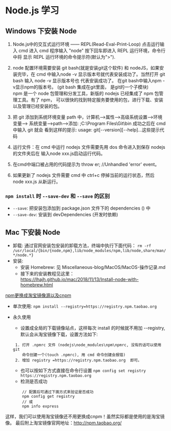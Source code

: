 # Node.js 学习

## Windows 下安装 Node
1. Node.js中的交互式运行环境 —— REPL(Read-Eval-Print-Loop)
  点击运行输入 cmd 进入 cmd 程序输入 "node" 按下回车即进入 REPL 运行环境，命令行中将
  显示 REPL 运行环境的命令提示符(默认为">").

2. node 配置环境需要安装 git bash(就是安装git这个软件) 和 nodeJS，如果安装完毕，在 cmd
   中输入node -v 显示版本号就代表安装成功了。当然打开 git bash 输入 node -v 显示版本号也
   代表安装成功了。 在git bash中输入npm -v显示npm的版本号。 (git bash 集成在git里面，
   是git的一个子模块) <br>
   npm 是一个 node 包管理和分发工具，新版的 nodejs 已经集成了 npm 包管理工具。有了 npm，
   可以很快的找到特定服务要使用的包，进行下载、安装以及管理已经安装的包。

3. 把 git 添加到系统环境变量 path 中，计算机-->属性-->高级系统设置-->环境变量-->
   系统变量-->path-->添加: ;C:\Program Files\Git\bin 成功之后在 cmd 中输入 git 就会
   看到这样的提示: usage: git[--version][--help]...这些提示代码

4. 运行文件：在 cmd 中运行 nodejs 文件需要先用 dos 命令进入到保存 nodejs 的文件夹后在
   输入node xxx.js启动运行代码。

5. 在cmd中端口被占用的代码提示为 throw er; //Unhandled 'error' event。

6. 如果更新了 nodejs 文件需要 cmd 中 ctrl+c 停掉当前的运行状态，然后 node xxx.js 从新运行。


### `npm install` 时 `--save-dev` 和 `--save` 的区别
- `--save`: 把安装包添加到 package.json 文件下的 dependencies () 中
- `--save-dev`: 安装到 devDependencies (开发时依赖)



## Mac 下安装 Node
- 卸载: 通过官网安装包安装的卸载方法，终端中执行下面代码：
  `rm -rf /usr/local/{bin/{node,npm},lib/node_modules/npm,lib/node,share/man/*/node.*}`
- 安装:
    + 安装 Homebrew: 见 Miscellaneous-blog/MacOS/MacOS-操作记录.md
    + 接下来的安装教程见这里：
      https://lhajh.github.io/mac/2018/11/13/Install-node-with-homebrew.html       




[npm更换成淘宝镜像源以及cnpm](https://www.jianshu.com/p/fae87fef8ad0)

- 单次使用: `npm install --registry=https://registry.npm.taobao.org`

- 永久使用
    + 设置成全局的下载镜像站点，这样每次 install 的时候就不用加 --registry,
      默认会从淘宝镜像下载，设置方法如下:
    ```base
     1. 打开 .npmrc 文件 (nodejs\node_modules\npm\npmrc, 没有的话可以使用 git 
        命令创建一个(touch .npmrc), 用 cmd 命令创建会报错)
     2. 增加 registry =https://registry.npm.taobao.org  即可。
    ```
    + 也可以按如下方式直接在命令行设置
        `npm config set registry https://registry.npm.taobao.org`
    + 检测是否成功
    ```base
        // 配置后可通过下面方式来验证是否成功
        npm config get registry
        // 或
        npm info express
    ```

 这样，我们可以使用淘宝镜像还不用更换成cnpm！虽然实际都是使用的是淘宝镜像。
 最后附上淘宝镜像官网地址：http://npm.taobao.org/

